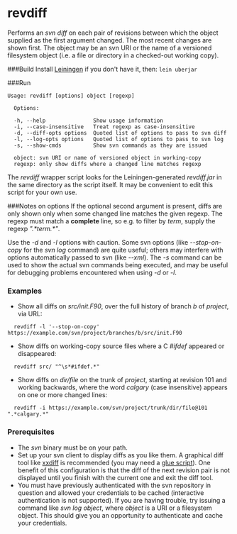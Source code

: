revdiff
=======
Performs an _svn diff_ on each pair of revisions between which the object supplied as the first argument changed. The most recent changes are shown first. The object may be an svn URI or the name of a versioned filesystem object (i.e. a file or directory in a checked-out working copy).

###Build
Install [Leiningen](http://leiningen.org/) if you don't have it, then: `lein uberjar`

###Run
````
Usage: revdiff [options] object [regexp]

  Options:

  -h, --help               Show usage information
  -i, --case-insensitive   Treat regexp as case-insensitive
  -d, --diff-opts options  Quoted list of options to pass to svn diff
  -l, --log-opts options   Quoted list of options to pass to svn log
  -s, --show-cmds          Show svn commands as they are issued

  object: svn URI or name of versioned object in working-copy
  regexp: only show diffs where a changed line matches regexp
````
The _revdiff_ wrapper script looks for the Leiningen-generated _revdiff.jar_ in the same directory as the script itself. It may be convenient to edit this script for your own use.

###Notes on options
If the optional second argument is present, diffs are only shown only when some changed line matches the given regexp. The regexp must match a **complete** line, so e.g. to filter by _term_, supply the regexp _".\*term.\*"_.

Use the _-d_ and _-l_ options with caution. Some svn options (like _--stop-on-copy_ for the _svn log_ command) are quite useful; others may interfere with options automatically passed to svn (like _--xml_). The _-s_ command can be used to show the actual svn commands being executed, and may be useful for debugging problems encountered when using _-d_ or _-l_.

### Examples
* Show all diffs on _src/init.F90_, over the full history of branch _b_ of _project_, via URL:
````
  revdiff -l '--stop-on-copy' https://example.com/svn/project/branches/b/src/init.F90
````
* Show diffs on working-copy source files where a C _#ifdef_ appeared or disappeared:
````
  revdiff src/ "^\s*#ifdef.*"
````
* Show diffs on _dir/file_ on the trunk of _project_, starting at revision 101 and working backwards, where the word _calgary_ (case insensitive) appears on one or more changed lines:
````
  revdiff -i https://example.com/svn/project/trunk/dir/file@101 ".*calgary.*"
````
### Prerequisites
- The _svn_ binary must be on your path.
- Set up your svn client to display diffs as you like them. A graphical diff tool like [xxdiff](http://furius.ca/xxdiff) is recommended (you may need a [glue script](http://svnbook.red-bean.com/en/1.6/svn.advanced.externaldifftools.html#svn.advanced.externaldifftools.diff)). One benefit of this configuration is that the diff of the next revision pair is not displayed until you finish with the current one and exit the diff tool.
- You must have previously authenticated with the svn repository in question and allowed your credentials to be cached (interactive authentication is not supported). If you are having trouble, try issuing a command like _svn log object_, where _object_ is a URI or a filesystem object. This should give you an opportunity to authenticate and cache your credentials.
